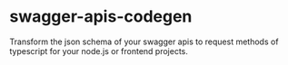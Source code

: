 # swagger-apis-codegen
Transform the json schema of your swagger apis to request methods of typescript for your node.js or frontend projects.
